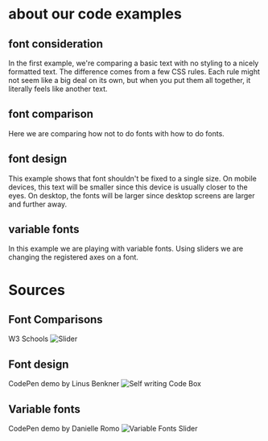 # about our code examples

## font consideration
In the first example, we're comparing a basic text with no styling to a nicely formatted text.
The difference comes from a few CSS rules.
Each rule might not seem like a big deal on its own, but when you put them all together, it literally feels like another text.

## font comparison
Here we are comparing how not to do fonts with how to do fonts.

## font design
This example shows that font shouldn't be fixed to a single size.
On mobile devices, this text will be smaller since this device is usually closer to the eyes.
On desktop, the fonts will be larger since desktop screens are larger and further away.

## variable fonts
In this example we are playing with variable fonts.
Using sliders we are changing the registered axes on a font.


# Sources

## Font Comparisons
W3 Schools
![Slider](https://www.w3schools.com/howto/howto_js_image_comparison.asp)

## Font design
CodePen demo  by Linus Benkner
![Self writing Code Box](https://codepen.io/EinLinuus/pen/Vwyrxxo)

## Variable fonts
CodePen demo by Danielle Romo 
![Variable Fonts Slider](https://codepen.io/dromo77/pen/gOOogBE)
